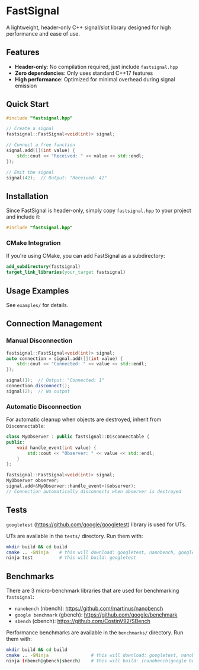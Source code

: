 # FastSignal

A lightweight, header-only C++ signal/slot library designed for high performance and ease of use.

## Features

- **Header-only**: No compilation required, just include `fastsignal.hpp`
- **Zero dependencies**: Only uses standard C++17 features
- **High performance**: Optimized for minimal overhead during signal emission

## Quick Start

```cpp
#include "fastsignal.hpp"

// Create a signal
fastsignal::FastSignal<void(int)> signal;

// Connect a free function
signal.add([](int value) {
    std::cout << "Received: " << value << std::endl;
});

// Emit the signal
signal(42);  // Output: "Received: 42"
```

## Installation

Since FastSignal is header-only, simply copy `fastsignal.hpp` to your project and include it:

```cpp
#include "fastsignal.hpp"
```

### CMake Integration

If you're using CMake, you can add FastSignal as a subdirectory:

```cmake
add_subdirectory(fastsignal)
target_link_libraries(your_target fastsignal)
```

## Usage Examples

See `examples/` for details.

## Connection Management

### Manual Disconnection

```cpp
fastsignal::FastSignal<void(int)> signal;
auto connection = signal.add([](int value) {
    std::cout << "Connected: " << value << std::endl;
});

signal(1);  // Output: "Connected: 1"
connection.disconnect();
signal(2);  // No output
```

### Automatic Disconnection

For automatic cleanup when objects are destroyed, inherit from `Disconnectable`:

```cpp
class MyObserver : public fastsignal::Disconnectable {
public:
    void handle_event(int value) {
        std::cout << "Observer: " << value << std::endl;
    }
};

fastsignal::FastSignal<void(int)> signal;
MyObserver observer;
signal.add<&MyObserver::handle_event>(&observer);
// Connection automatically disconnects when observer is destroyed
```

## Tests

`googletest` (https://github.com/google/googletest) library is used for UTs.

UTs are available in the `tests/` directory. Run them with:

```bash
mkdir build && cd build
cmake .. -GNinja    # this will download: googletest, nanobench, google benchmark and sbench
ninja test          # this will build: googletest
```

## Benchmarks

There are 3 micro-benchmark libraries that are used for benchmarking `fastsignal`:
- `nanobench` (nbench): https://github.com/martinus/nanobench
- `google benchmark` (gbench): https://github.com/google/benchmark
- `sbench` (cbench): https://github.com/CostinV92/SBench

Performance benchmarks are available in the `benchmarks/` directory. Run them with:

```bash
mkdir build && cd build
cmake .. -GNinja                # this will download: googletest, nanobench, google benchmark and sbench
ninja (nbench|gbench|sbench)    # this will build: (nanobench|google benchmark|sbench)
```
